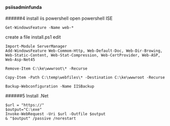 #### psiisadminfunda
######4 install iis powershell
open powershell ISE
```
Get-WindowsFeature -Name web-*
```
create a file install.ps1
edit
```
Import-Module ServerManager
Add-WindowsFeature Web-Commom-Http, Web-Default-Doc, Web-Dir-Browing, 
Web-Static-Content, Web-Stat-Compression, Web-CertProvider, Web-ASP, Web-Asp-Net45

Remove-Item C:\ke\wwwroot\* -Recurse

Copy-Item -Path C:\temp\webfiles\* -Destination C:\ke\wwwroot -Recurse

Backup-Webconfiguration -Name IISBackup
```

######5 Install .Net
```
$url = "https://"
$output="C:\exe"
Invoke-WebRequest -Uri $url -Outfile $output
& "$output" /passive /norestart
```
